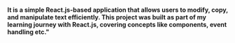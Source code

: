 <h4> It is a simple React.js-based application that allows users to modify, copy, and manipulate text efficiently. This project was built as part of my learning journey with React.js, covering concepts like components, event handling etc." </h4>
<br>